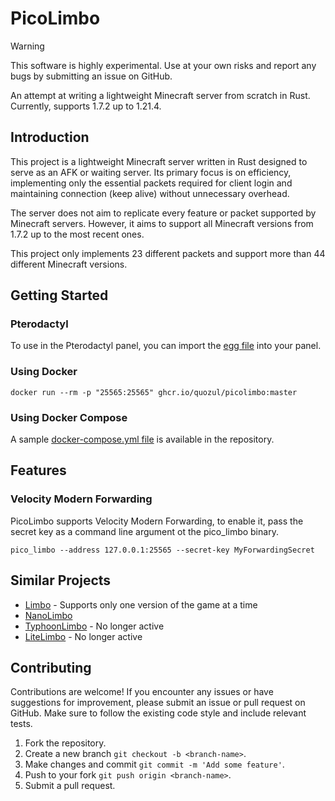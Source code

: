 # PicoLimbo

> [!WARNING]
> This software is highly experimental. Use at your own risks and report any bugs by submitting an issue on GitHub.

An attempt at writing a lightweight Minecraft server from scratch in Rust. Currently, supports 1.7.2 up to 1.21.4.

## Introduction

This project is a lightweight Minecraft server written in Rust designed to serve as an AFK or waiting server. Its
primary focus is on efficiency, implementing only the essential packets required for client login and maintaining
connection (keep alive) without unnecessary overhead.

The server does not aim to replicate every feature or packet supported by Minecraft servers. However, it aims to support
all Minecraft versions from 1.7.2 up to the most recent ones.

This project only implements 23 different packets and support more than 44 different Minecraft versions.

## Getting Started

### Pterodactyl

To use in the Pterodactyl panel, you can import the [egg file](./pterodactyl/eggs) into your panel.

### Using Docker

```shell
docker run --rm -p "25565:25565" ghcr.io/quozul/picolimbo:master
```

### Using Docker Compose

A sample [docker-compose.yml file](./docker-compose.yml) is available in the repository.

## Features

### Velocity Modern Forwarding

PicoLimbo supports Velocity Modern Forwarding, to enable it, pass the secret key as a command line argument ot the
pico_limbo binary.

```shell
pico_limbo --address 127.0.0.1:25565 --secret-key MyForwardingSecret
```

## Similar Projects

- [Limbo](https://github.com/LOOHP/Limbo) - Supports only one version of the game at a time
- [NanoLimbo](https://github.com/Nan1t/NanoLimbo)
- [TyphoonLimbo](https://github.com/TyphoonMC/TyphoonLimbo) - No longer active
- [LiteLimbo](https://github.com/ThomasOM/LiteLimbo) - No longer active

## Contributing

Contributions are welcome! If you encounter any issues or have suggestions for improvement, please submit an issue or
pull request on GitHub. Make sure to follow the existing code style and include relevant tests.

1. Fork the repository.
2. Create a new branch `git checkout -b <branch-name>`.
3. Make changes and commit `git commit -m 'Add some feature'`.
4. Push to your fork `git push origin <branch-name>`.
5. Submit a pull request.

